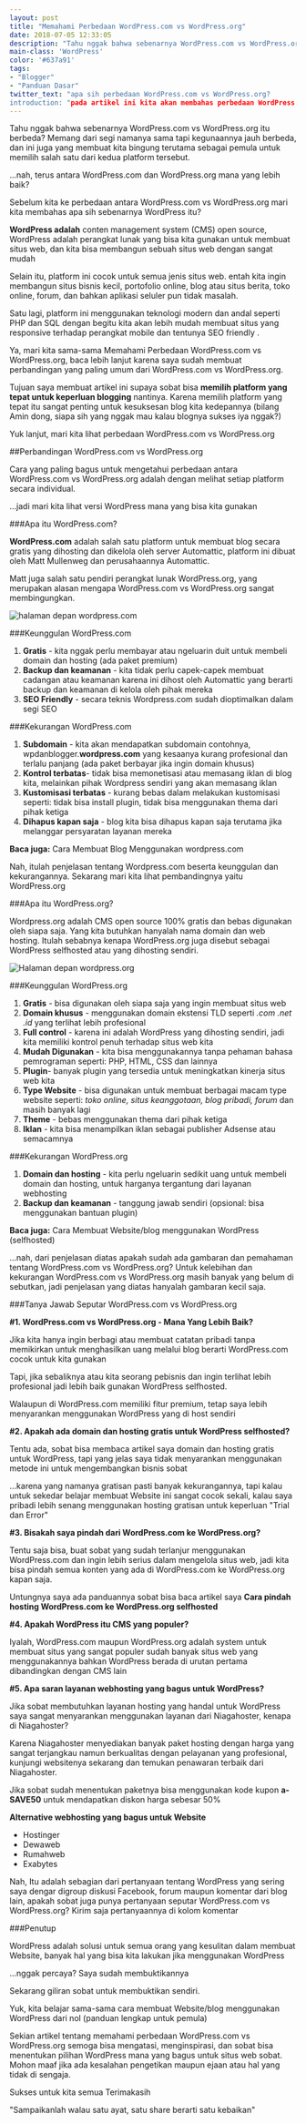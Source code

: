 ```yaml
---
layout: post
title: "Memahami Perbedaan WordPress.com vs WordPress.org"
date: 2018-07-05 12:33:05
description: "Tahu nggak bahwa sebenarnya WordPress.com vs WordPress.org itu berbeda? Memang dari segi namanya sama tapi kegunaannya jauh berbeda, ini penjelasannya"
main-class: 'WordPress'
color: '#637a91'
tags:
- "Blogger"
- "Panduan Dasar"
twitter_text: "apa sih perbedaan WordPress.com vs WordPress.org?
introduction: "pada artikel ini kita akan membahas perbedaan WordPress.com vs WordPress.org, berikut penjelasannya"
---
```


Tahu nggak bahwa sebenarnya WordPress.com vs WordPress.org itu berbeda? Memang dari segi namanya sama tapi kegunaannya jauh berbeda, dan ini juga yang membuat kita bingung terutama sebagai pemula untuk memilih salah satu dari kedua platform tersebut.

...nah, terus antara WordPress.com dan WordPress.org mana yang lebih baik?

Sebelum kita ke perbedaan antara WordPress.com vs WordPress.org mari kita membahas apa sih sebenarnya WordPress itu?

**WordPress adalah** conten management system (CMS) open source, WordPress adalah perangkat lunak yang bisa kita gunakan untuk membuat situs web, dan kita bisa membangun sebuah situs web dengan sangat mudah

Selain itu, platform ini cocok untuk semua jenis situs web. entah kita ingin membangun situs bisnis kecil, portofolio online, blog atau situs berita, toko online, forum, dan bahkan aplikasi seluler pun tidak masalah.

Satu lagi, platform ini menggunakan teknologi modern dan andal seperti PHP dan SQL dengan begitu kita akan lebih mudah membuat situs yang responsive terhadap perangkat mobile dan tentunya SEO friendly .

Ya, mari kita sama-sama Memahami Perbedaan WordPress.com vs WordPress.org, baca lebih lanjut karena saya sudah membuat perbandingan yang paling umum dari WordPress.com vs WordPress.org.

Tujuan saya membuat artikel ini supaya sobat bisa **memilih platform yang tepat untuk keperluan blogging** nantinya. Karena memilih platform yang tepat itu sangat penting untuk kesuksesan blog kita kedepannya (bilang Amin dong, siapa sih yang nggak mau kalau blognya sukses iya nggak?)

Yuk lanjut, mari kita lihat perbedaan WordPress.com vs WordPress.org

##Perbandingan WordPress.com vs WordPress.org

Cara yang paling bagus untuk mengetahui perbedaan antara WordPress.com vs WordPress.org adalah dengan melihat setiap platform secara individual.

...jadi mari kita lihat versi WordPress mana yang bisa kita gunakan

###Apa itu WordPress.com?

**WordPress.com** adalah salah satu platform untuk membuat blog secara gratis yang dihosting dan dikelola oleh server Automattic, platform ini dibuat oleh Matt Mullenweg dan perusahaannya Automattic.

Matt juga salah satu pendiri perangkat lunak WordPress.org, yang merupakan alasan mengapa WordPress.com vs WordPress.org sangat membingungkan.

![halaman depan wordpress.com](https://1.bp.blogspot.com/P5-fFeZXp-Z9qucOt_x-q9ZxDguk7k3mA4F1DAK6lShd6rFtNraqKAbS1uLPfdStb-lv6OzCo5I=s400)

###Keunggulan WordPress.com

1. **Gratis** - kita nggak perlu membayar atau ngeluarin duit untuk membeli domain dan hosting (ada paket premium)
2. **Backup dan keamanan** - kita tidak perlu capek-capek membuat cadangan atau keamanan karena ini dihost oleh Automattic yang berarti backup dan keamanan di kelola oleh pihak mereka
3. **SEO Friendly** - secara teknis Wordpress.com sudah dioptimalkan dalam segi SEO


###Kekurangan WordPress.com

1. **Subdomain** - kita akan mendapatkan subdomain contohnya, wpdanblogger.**wordpress.com** yang kesaanya kurang profesional dan terlalu panjang (ada paket berbayar jika ingin domain khusus)
2. **Kontrol terbatas**- tidak bisa memonetisasi atau memasang iklan di blog kita, melainkan pihak Wordpress sendiri yang akan memasang iklan
3. **Kustomisasi terbatas** - kurang bebas dalam melakukan kustomisasi seperti: tidak bisa install plugin, tidak bisa menggunakan thema dari pihak ketiga
4. **Dihapus kapan saja** - blog kita bisa dihapus kapan saja terutama jika melanggar persyaratan layanan mereka

**Baca juga:** Cara Membuat Blog Menggunakan wordpress.com

Nah, itulah penjelasan tentang Wordpress.com beserta keunggulan dan kekurangannya. Sekarang mari kita lihat pembandingnya yaitu WordPress.org

###Apa itu WordPress.org?

Wordpress.org adalah CMS open source 100% gratis dan bebas digunakan oleh siapa saja. Yang kita butuhkan hanyalah nama domain dan web hosting. Itulah sebabnya kenapa WordPress.org juga disebut sebagai WordPress selfhosted atau yang dihosting sendiri.

![Halaman depan wordpress.org](https://3.bp.blogspot.com/IDSolvYuMCNzdTljRqWu7yz205PLQA5zwun1JJ3IAwexWZ6lAPJtmt7BP8ymVn4Iw6xZRcMnnJc=s400)

###Keunggulan WordPress.org

1. **Gratis** - bisa digunakan oleh siapa saja yang ingin membuat situs web
2. **Domain khusus** - menggunakan domain ekstensi TLD seperti *.com .net .id* yang terlihat lebih profesional
3. **Full control** - karena ini adalah WordPress yang dihosting sendiri, jadi kita memiliki kontrol penuh terhadap situs web kita
4. **Mudah Digunakan** - kita bisa menggunakannya tanpa pehaman bahasa pemrograman seperti: PHP, HTML, CSS dan lainnya
5. **Plugin**- banyak plugin yang tersedia untuk meningkatkan kinerja situs web kita
6. **Type Website** - bisa digunakan untuk membuat berbagai macam type website seperti: *toko online, situs keanggotaan, blog pribadi, forum* dan masih banyak lagi
7. **Theme** - bebas menggunakan thema dari pihak ketiga
8. **Iklan** - kita bisa menampilkan iklan sebagai publisher Adsense atau semacamnya

###Kekurangan WordPress.org

1. **Domain dan hosting** - kita perlu ngeluarin sedikit uang untuk membeli domain dan hosting, untuk harganya tergantung dari layanan webhosting
2. **Backup dan keamanan** - tanggung jawab sendiri (opsional: bisa menggunakan bantuan plugin)

**Baca juga:** Cara Membuat Website/blog menggunakan WordPress (selfhosted)

...nah, dari penjelasan diatas apakah sudah ada gambaran dan pemahaman tentang WordPress.com vs WordPress.org? Untuk kelebihan dan kekurangan WordPress.com vs WordPress.org masih banyak yang belum di sebutkan, jadi penjelasan yang diatas hanyalah gambaran kecil saja.

###Tanya Jawab Seputar WordPress.com vs WordPress.org

**#1. WordPress.com vs WordPress.org - Mana Yang Lebih Baik?**

Jika kita hanya ingin berbagi atau membuat catatan pribadi tanpa memikirkan untuk menghasilkan uang melalui blog berarti WordPress.com cocok untuk kita gunakan

Tapi, jika sebaliknya atau kita seorang pebisnis dan ingin terlihat lebih profesional jadi lebih baik gunakan WordPress selfhosted.

Walaupun di WordPress.com memiliki fitur premium, tetap saya lebih menyarankan menggunakan WordPress yang di host sendiri

**#2. Apakah ada domain dan hosting gratis untuk WordPress selfhosted?**

Tentu ada, sobat bisa membaca artikel saya domain dan hosting gratis untuk WordPress, tapi yang jelas saya tidak menyarankan menggunakan metode ini untuk mengembangkan bisnis sobat

...karena yang namanya gratisan pasti banyak kekurangannya, tapi kalau untuk sekedar belajar membuat Website ini sangat cocok sekali, kalau saya pribadi lebih senang menggunakan hosting gratisan untuk keperluan "Trial dan Error"

**#3. Bisakah saya pindah dari WordPress.com ke WordPress.org?**

Tentu saja bisa, buat sobat yang sudah terlanjur menggunakan WordPress.com dan ingin lebih serius dalam mengelola situs web, jadi kita bisa pindah semua konten yang ada di WordPress.com ke WordPress.org kapan saja.

Untungnya saya ada panduannya sobat bisa baca artikel saya **Cara pindah hosting WordPress.com ke WordPress.org selfhosted**


**#4. Apakah WordPress itu CMS yang populer?**


Iyalah, WordPress.com maupun WordPress.org adalah system untuk membuat situs yang sangat populer sudah banyak situs web yang menggunakannya bahkan WordPress berada di urutan pertama dibandingkan dengan CMS lain

**#5. Apa saran layanan webhosting yang bagus untuk WordPress?**

Jika sobat membutuhkan layanan hosting yang handal untuk WordPress saya sangat menyarankan menggunakan layanan dari Niagahoster, kenapa di Niagahoster?

Karena Niagahoster menyediakan banyak paket hosting dengan harga yang sangat terjangkau namun berkualitas dengan pelayanan yang profesional, kunjungi websitenya sekarang dan temukan penawaran terbaik dari Niagahoster.

Jika sobat sudah menentukan paketnya bisa menggunakan kode kupon **a-SAVE50** untuk mendapatkan diskon harga sebesar 50%

**Alternative webhosting yang bagus untuk Website**

* Hostinger
* Dewaweb
* Rumahweb
* Exabytes

Nah, Itu adalah sebagian dari pertanyaan tentang WordPress yang sering saya dengar digroup diskusi Facebook, forum maupun komentar dari blog lain, apakah sobat juga punya pertanyaan seputar WordPress.com vs WordPress.org? Kirim saja pertanyaannya di kolom komentar

###Penutup

WordPress adalah solusi untuk semua orang yang kesulitan dalam membuat Website, banyak hal yang bisa kita lakukan jika menggunakan WordPress

...nggak percaya? Saya sudah membuktikannya

Sekarang giliran sobat untuk membuktikan sendiri.

Yuk, kita belajar sama-sama cara membuat Website/blog menggunakan WordPress dari nol (panduan lengkap untuk pemula)

Sekian artikel tentang memahami perbedaan WordPress.com vs WordPress.org semoga bisa mengatasi, menginspirasi, dan sobat bisa menentukan pilihan WordPress mana yang bagus untuk situs web sobat. Mohon maaf jika ada kesalahan pengetikan maupun ejaan atau hal yang tidak di sengaja.

Sukses untuk kita semua Terimakasih

"Sampaikanlah walau satu ayat, satu share berarti satu kebaikan"

